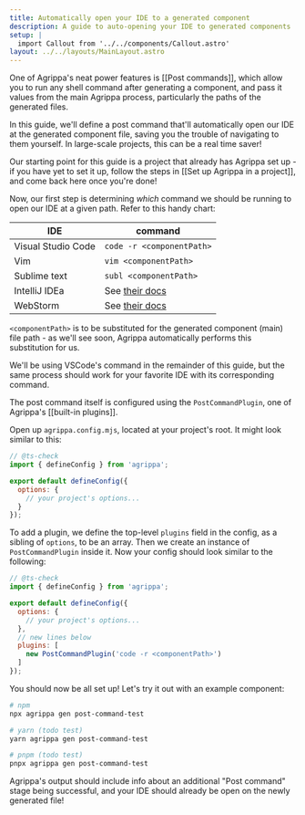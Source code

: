 ```yaml
---
title: Automatically open your IDE to a generated component
description: A guide to auto-opening your IDE to generated components
setup: |
  import Callout from '../../components/Callout.astro'
layout: ../../layouts/MainLayout.astro
---
```


One of Agrippa's neat power features is [[Post commands]], which allow you to run any shell command after generating a component, and pass it values from the main Agrippa process, particularly the paths of the generated files.

In this guide, we'll define a post command that'll automatically open our IDE at the generated component file, saving you the trouble of navigating to them yourself. In large-scale projects, this can be a real time saver!

Our starting point for this guide is a project that already has Agrippa set up - if you have yet to set it up, follow the steps in [[Set up Agrippa in a project]], and come back here once you're done!

Now, our first step is determining *which* command we should be running to open our IDE at a given path. Refer to this handy chart:

IDE | command
--- | ---
Visual Studio Code | `code -r <componentPath>`
Vim | `vim <componentPath>`
Sublime text | `subl <componentPath>`
IntelliJ IDEa | See [their docs](https://www.jetbrains.com/help/idea/opening-files-from-command-line.html)
WebStorm | See [their docs](https://www.jetbrains.com/help/webstorm/opening-files-from-command-line.html)

`<componentPath>` is to be substituted for the generated component (main) file path - as we'll see soon, Agrippa automatically performs this substitution for us. 

We'll be using VSCode's command in the remainder of this guide, but the same process should work for your favorite IDE with its corresponding command.

The post command itself is configured using the `PostCommandPlugin`, one of Agrippa's [[built-in plugins]].

Open up `agrippa.config.mjs`, located at your project's root. It might look similar to this:

```js
// @ts-check
import { defineConfig } from 'agrippa';

export default defineConfig({
  options: {
    // your project's options... 
  }
});
```

To add a plugin, we define the top-level `plugins` field in the config, as a sibling of `options`, to be an array. Then we create an instance of `PostCommandPlugin` inside it. Now your config should look similar to the following:

```js
// @ts-check
import { defineConfig } from 'agrippa';

export default defineConfig({
  options: {
    // your project's options... 
  },
  // new lines below
  plugins: [
    new PostCommandPlugin('code -r <componentPath>')
  ]
});
```

You should now be all set up!
Let's try it out with an example component:
```bash
# npm
npx agrippa gen post-command-test

# yarn (todo test)
yarn agrippa gen post-command-test

# pnpm (todo test)
pnpx agrippa gen post-command-test
```

Agrippa's output should include info about an additional "Post command" stage being successful, and your IDE should already be open on the newly generated file! 